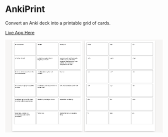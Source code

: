 # AnkiPrint

Convert an Anki deck into a printable grid of cards.

[Live App Here](https://evidlo.github.io/ankiprint)

![](demo.png)